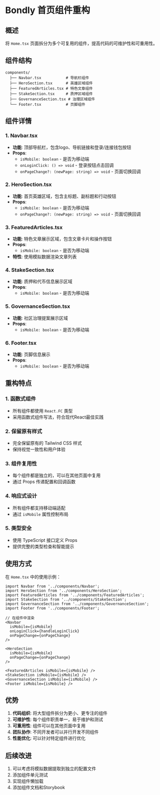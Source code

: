 # Bondly 首页组件重构

## 概述

将 `Home.tsx` 页面拆分为多个可复用的组件，提高代码的可维护性和可重用性。

## 组件结构

```
components/
  ├── Navbar.tsx           # 导航栏组件
  ├── HeroSection.tsx      # 英雄区域组件
  ├── FeaturedArticles.tsx # 特色文章组件
  ├── StakeSection.tsx     # 质押区域组件
  ├── GovernanceSection.tsx # 治理区域组件
  └── Footer.tsx           # 页脚组件
```

## 组件详情

### 1. Navbar.tsx
- **功能**: 顶部导航栏，包含logo、导航链接和登录/连接钱包按钮
- **Props**: 
  - `isMobile: boolean` - 是否为移动端
  - `onLoginClick: () => void` - 登录按钮点击回调
  - `onPageChange?: (newPage: string) => void` - 页面切换回调

### 2. HeroSection.tsx
- **功能**: 首页英雄区域，包含主标题、副标题和行动按钮
- **Props**:
  - `isMobile: boolean` - 是否为移动端
  - `onPageChange?: (newPage: string) => void` - 页面切换回调

### 3. FeaturedArticles.tsx
- **功能**: 特色文章展示区域，包含文章卡片和操作按钮
- **Props**:
  - `isMobile: boolean` - 是否为移动端
- **特性**: 使用模拟数据渲染文章列表

### 4. StakeSection.tsx
- **功能**: 质押和代币信息展示区域
- **Props**:
  - `isMobile: boolean` - 是否为移动端

### 5. GovernanceSection.tsx
- **功能**: 社区治理提案展示区域
- **Props**:
  - `isMobile: boolean` - 是否为移动端

### 6. Footer.tsx
- **功能**: 页脚信息展示
- **Props**:
  - `isMobile: boolean` - 是否为移动端

## 重构特点

### 1. 函数式组件
- 所有组件都使用 `React.FC` 类型
- 采用函数式组件写法，符合现代React最佳实践

### 2. 保留原有样式
- 完全保留原有的 Tailwind CSS 样式
- 保持视觉一致性和用户体验

### 3. 组件复用性
- 每个组件都是独立的，可以在其他页面中复用
- 通过 Props 传递配置和回调函数

### 4. 响应式设计
- 所有组件都支持移动端适配
- 通过 `isMobile` 属性控制布局

### 5. 类型安全
- 使用 TypeScript 接口定义 Props
- 提供完整的类型检查和智能提示

## 使用方式

在 `Home.tsx` 中的使用示例：

```tsx
import Navbar from '../components/Navbar';
import HeroSection from '../components/HeroSection';
import FeaturedArticles from '../components/FeaturedArticles';
import StakeSection from '../components/StakeSection';
import GovernanceSection from '../components/GovernanceSection';
import Footer from '../components/Footer';

// 在组件中渲染
<Navbar 
  isMobile={isMobile} 
  onLoginClick={handleLoginClick}
  onPageChange={onPageChange}
/>

<HeroSection 
  isMobile={isMobile}
  onPageChange={onPageChange}
/>

<FeaturedArticles isMobile={isMobile} />
<StakeSection isMobile={isMobile} />
<GovernanceSection isMobile={isMobile} />
<Footer isMobile={isMobile} />
```

## 优势

1. **代码组织**: 将大型组件拆分为更小、更专注的组件
2. **可维护性**: 每个组件职责单一，易于维护和测试
3. **可重用性**: 组件可以在其他页面中复用
4. **团队协作**: 不同开发者可以并行开发不同组件
5. **性能优化**: 可以针对特定组件进行优化

## 后续改进

1. 可以考虑将模拟数据提取到独立的配置文件
2. 添加组件单元测试
3. 实现组件懒加载
4. 添加组件文档和Storybook 